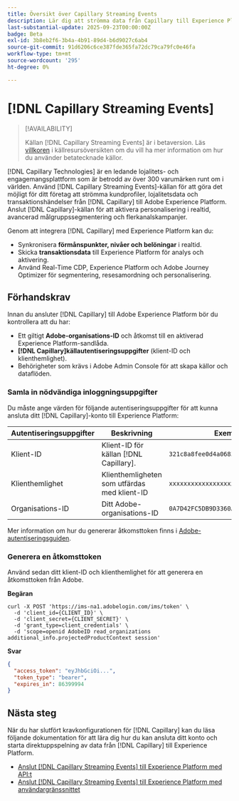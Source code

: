 ```yaml
---
title: Översikt över Capillary Streaming Events
description: Lär dig att strömma data från Capillary till Experience Platform.
last-substantial-update: 2025-09-23T00:00:00Z
badge: Beta
exl-id: 3b8eb2f6-3b4a-4b91-89d4-b6d9027c6ab4
source-git-commit: 91d6206c6ce387fde365fa72dc79ca79fc0e46fa
workflow-type: tm+mt
source-wordcount: '295'
ht-degree: 0%

---
```


# [!DNL Capillary Streaming Events]

>[!AVAILABILITY]
>
>Källan [!DNL Capillary Streaming Events] är i betaversion. Läs [villkoren](../../home.md#terms-and-conditions) i källresursöversikten om du vill ha mer information om hur du använder betatecknade källor.

[!DNL Capillary Technologies] är en ledande lojalitets- och engagemangsplattform som är betrodd av över 300 varumärken runt om i världen. Använd [!DNL Capillary Streaming Events]-källan för att göra det möjligt för ditt företag att strömma kundprofiler, lojalitetsdata och transaktionshändelser från [!DNL Capillary] till Adobe Experience Platform. Anslut [!DNL Capillary]-källan för att aktivera personalisering i realtid, avancerad målgruppssegmentering och flerkanalskampanjer.

Genom att integrera [!DNL Capillary] med Experience Platform kan du:

* Synkronisera **förmånspunkter, nivåer och belöningar** i realtid.
* Skicka **transaktionsdata** till Experience Platform för analys och aktivering.
* Använd Real-Time CDP, Experience Platform och Adobe Journey Optimizer för segmentering, resesamordning och personalisering.

## Förhandskrav

Innan du ansluter [!DNL Capillary] till Adobe Experience Platform bör du kontrollera att du har:

* Ett giltigt **Adobe-organisations-ID** och åtkomst till en aktiverad Experience Platform-sandlåda.
* **[!DNL Capillary]källautentiseringsuppgifter** (klient-ID och klienthemlighet).
* Behörigheter som krävs i Adobe Admin Console för att skapa källor och dataflöden.

### Samla in nödvändiga inloggningsuppgifter

Du måste ange värden för följande autentiseringsuppgifter för att kunna ansluta ditt [!DNL Capillary]-konto till Experience Platform:

| Autentiseringsuppgifter | Beskrivning | Exempel |
| --- | --- | --- |
| Klient-ID | Klient-ID för källan [!DNL Capillary]. | `321c8a8fee0d4a06838d46f9d3109e8a` |
| Klienthemlighet | Klienthemligheten som utfärdas med klient-ID | `xxxxxxxxxxxxxxxxxx` |
| Organisations-ID | Ditt Adobe-organisations-ID | `0A7D42FC5DB9D3360A495FD3@AdobeOrg` |

Mer information om hur du genererar åtkomsttoken finns i [Adobe-autentiseringsguiden](https://developer.adobe.com/developer-console/docs/guides/authentication/).

### Generera en åtkomsttoken

Använd sedan ditt klient-ID och klienthemlighet för att generera en åtkomsttoken från Adobe.

**Begäran**

```shell
curl -X POST 'https://ims-na1.adobelogin.com/ims/token' \
  -d 'client_id={CLIENT_ID}' \
  -d 'client_secret={CLIENT_SECRET}' \
  -d 'grant_type=client_credentials' \
  -d 'scope=openid AdobeID read_organizations additional_info.projectedProductContext session'
```

**Svar**

```json
{
  "access_token": "eyJhbGciOi...",
  "token_type": "bearer",
  "expires_in": 86399994
}
```

## Nästa steg

När du har slutfört kravkonfigurationen för [!DNL Capillary] kan du läsa följande dokumentation för att lära dig hur du kan ansluta ditt konto och starta direktuppspelning av data från [!DNL Capillary] till Experience Platform.

* [Anslut [!DNL Capillary Streaming Events] till Experience Platform med API:t](../../tutorials/api/create/loyalty/capillary.md)
* [Anslut [!DNL Capillary Streaming Events] till Experience Platform med användargränssnittet](../../tutorials/ui/create/loyalty/capillary.md)
